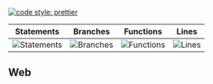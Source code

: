 [![code style: prettier](https://img.shields.io/badge/code_style-prettier-ff69b4.svg?style=flat-square)](https://github.com/prettier/prettier)

| Statements                                    | Branches                                  | Functions                                   | Lines                               |
| --------------------------------------------- | ----------------------------------------- | ------------------------------------------- | ----------------------------------- |
| ![Statements](https://img.shields.io/badge/Coverage-25.25%25-red.svg 'Make me better!') | ![Branches](https://img.shields.io/badge/Coverage-8.67%25-red.svg 'Make me better!') | ![Functions](https://img.shields.io/badge/Coverage-12.78%25-red.svg 'Make me better!') | ![Lines](https://img.shields.io/badge/Coverage-25.67%25-red.svg 'Make me better!') |

## Web
